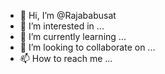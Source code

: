 - 👋 Hi, I’m @Rajababusat
- 👀 I’m interested in ...
- 🌱 I’m currently learning ...
- 💞️ I’m looking to collaborate on ...
- 📫 How to reach me ...

<!---
Rajababusat/Rajababusat is a ✨ special ✨ repository because its `README.md` (this file) appears on your GitHub profile.
You can click the Preview link to take a look at your changes.
--->
